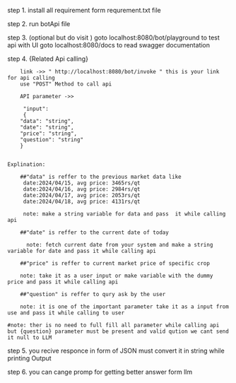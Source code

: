 step 1. install all requirement form requrement.txt file

step 2. run botApi file

step 3. (optional but do visit )
        goto localhost:8080/bot/playground to test api with UI
        goto localhost:8080/docs to read swagger documentation
        
step 4. {Related Api calling}

        link ->> " http://localhost:8080/bot/invoke " this is your link for api calling
        use "POST" Method to call api

        API parameter ->>

         "input": 
         {
        "data": "string", 
        "date": "string",
        "price": "string",
        "question": "string"
        }


    Explination: 

        ##"data" is reffer to the previous market data like         
         date:2024/04/15, avg price: 3465rs/qt
         date:2024/04/16, avg price: 2984rs/qt
         date:2024/04/17, avg price: 2053rs/qt
         date:2024/04/18, avg price: 4131rs/qt

         note: make a string variable for data and pass  it while calling api 

        ##"date" is reffer to the current date of today
          
          note: fetch current date from your system and make a string variable for date and pass it while calling api 

        ##"price" is reffer to current market price of specific crop 

        note: take it as a user input or make variable with the dummy price and pass it while calling api 

        ##"question" is reffer to qury ask by the user 

        note: it is one of the important parameter take it as a input from use and pass it while calling to user 

    #note: ther is no need to full fill all parameter while calling api but {question} parameter must be present and valid qution we cant send it null to LLM

step 5. 
     you recive responce in form of JSON must convert it in string while printing Output

step 6. 
    you can cange promp for getting better answer form llm
        